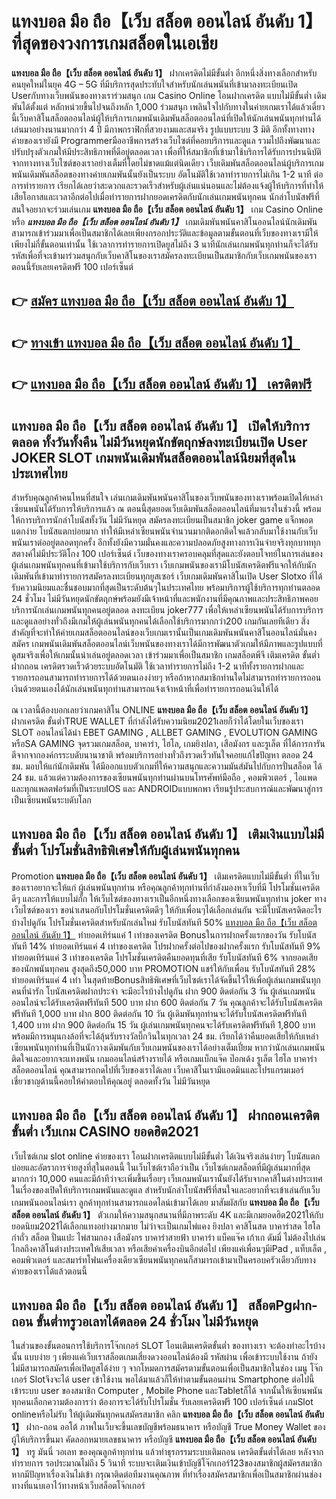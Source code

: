 # แทงบอล มือ ถือ【เว็บ สล็อต ออนไลน์ อันดับ 1】  ที่สุดของวงการเกมสล็อตในเอเชีย

**แทงบอล มือ ถือ【เว็บ สล็อต ออนไลน์ อันดับ 1】** ฝากเครดิตไม่มีขั้นต่ำ  อีกหนึ่งสิ่งทางเลือกสำหรับคนยุคใหม่ในยุค 4G – 5G ที่มีบริการสุดประทับใจสำหรับนักเล่นพนันที่เข้ามาลงทะเบียนเปิด Userกับทางเว็บพนันของทางเราร่วมสนุก เกม Casino Online โอนฝากเครดิต แบบไม่มีขั้นต่ำ เดิมพันได้ตั้งแต่ หลักหน่วยขึ้นไปจนถึงหลัก 1,000 ร่วมสนุก เพลินใจไปกับทางในค่ายเกมเราได้แล้วเดี๋ยวนี้เว็บคาสิโนสล็อตออนไลน์ผู้ให้บริการเกมพนันเดิมพันสล็อตออนไลน์ที่เปิดให้นักเล่นพนันทุกท่านได้เล่นมาอย่างนานมากกว่า 4 ปี มีภาพกราฟิกที่สวยงามและสมจริง รูปแบบระบบ 3 มิติ
อีกทั้งทางทางค่ายของเรายังมี Programmerมืออาชีพการสร้างเว็บไซต์ที่คอยบริการและดูแล  รวมไปถึงพัฒนาและปรับปรุงตัวเกมให้มีประสิทธิภาพที่ดีอยู่ตลอดเวลา เพื่อที่ให้สมาชิกที่เข้ามาใช้บริการได้รับการปรนนิบัติจากทางทางเว็บไซต์ของเราอย่างเต็มที่โดยไม่ขาดแม้แต่นิดเดียว เว็บเดิมพันสล็อตออนไลน์ผู้บริการเกมพนันเดิมพันสล็อตของทางค่ายเกมพันนั้นยังเป็นระบบ อัตโนมัติใช้เวลาทำรายการไม่เกิน 1-2 นาที ต่อการทำรายการ เรียกได้เลยว่าสะดวกและรวดเร็วสำหรับผู้เล่นแน่นอนและไม่ต้องแจ้งผู้ให้บริการที่ทำให้เสียโอกาสและเวลาอีกต่อไปเมื่อทำรายการฝากยอดเครดิตกับนักเล่นเกมพนันทุกคน
นักล่าโบนัสฟรีที่สนใจอยากจะร่วมเล่นเกม **แทงบอล มือ ถือ【เว็บ สล็อต ออนไลน์ อันดับ 1】** เกม Casino Online หรือ ***แทงบอล มือ ถือ【เว็บ สล็อต ออนไลน์ อันดับ 1】*** เกมเดิมพันพนันคาสิโนออนไลน์นักเดิมพันสามารถเข้าร่วมมาเพื่อเป็นสมาชิกได้เลยเพียงกรอกประวัติและข้อมูลตามขั้นตอนที่เว็บของทางเรามีให้เพียงไม่กี่ขั้นตอนเท่านั้น ใช้เวลาการทำรายการเปิดยูสไม่ถึง 3 นาทีนักเล่นเกมพนันทุกท่านก็จะได้รับรหัสเพื่อที่จะเข้ามาร่วมสนุกกับเว็บคาสิโนของเราสมัครลงทะเบียนเป็นสมาชิกกับเว็บเกมพนันของเราตอนนี้รับเลยเครดิตฟรี 100 เปอร์เซ็นต์

## 👉 [สมัคร แทงบอล มือ ถือ【เว็บ สล็อต ออนไลน์ อันดับ 1】](https://archa888.com/)
## 👉 [ทางเข้า แทงบอล มือ ถือ【เว็บ สล็อต ออนไลน์ อันดับ 1】](https://archa888.com/)
## 👉 [แทงบอล มือ ถือ【เว็บ สล็อต ออนไลน์ อันดับ 1】 เครดิตฟรี](https://archa888.com/)

## แทงบอล มือ ถือ【เว็บ สล็อต ออนไลน์ อันดับ 1】 เปิดให้บริการตลอด ทั้งวันทั้งคืน ไม่มีวันหยุดนักขัตฤกษ์ลงทะเบียนเปิด User JOKER SLOT เกมพนันเดิมพันสล็อตออนไลน์นิยมที่สุดในประเทศไทย

สำหรับคุณลูกค้าคนไหนที่สนใจ เล่นเกมเดิมพันพนันคาสิโนของเว็บพนันของทางเราพร้อมเปิดให้เหล่าเซียนพนันได้รับการให้บริการแล้ว ณ ตอนนี้สุดยอดเว็บเดิมพันสล็อตออนไลน์ที่มาแรงในช่วงนี้ พร้อมให้การบริการนักล่าโบนัสทั้งวัน ไม่มีวันหยุด สมัครลงทะเบียนเป็นสมาชิก joker game แจ็กพอตแตกง่าย โบนัสแตกบ่อยมาก ทำให้มีเหล่าเซียนพนันจำนวนมากติดอกติดใจแล้วกลับมาใช้งานกับเว็บพนันเราต่ออยู่ตลอดทุกครั้ง อีกทั้งยังมีความมั่นคงและความปลอดภัยสูงทางการเงินจ่ายจริงทุกบาททุกสตางค์ไม่มีประวัติโกง 100 เปอร์เซ็นต์ เว็บของทางเราครอบคลุมที่สุดและยังตอบโจทย์ในการเล่นของผู้เล่นเกมพนันทุกคนที่เข้ามาใช้บริการกับเว็บเรา
เว็บเกมพนันของเรามีโบนัสเครดิตฟรีแจกให้กับนักเดิมพันที่เข้ามาทำรายการสมัครลงทะเบียนทุกยูสเซอร์ เว็บเกมเดิมพันคาสิโนเปิด User Slotxo ที่ได้รับความนิยมและชื่นชอบมากที่สุดเป็นระดับต้นๆในประเทศไทย พร้อมบริการผู้ใช้บริการทุกท่านตลอด 24 ชั่วโมง ไม่มีวันหยุดนักขัตฤกษ์พร้อมยังมีเจ้าหน้าที่และพนักงานที่มีคุณภาพและประสิทธิภาพคอยบริการนักเล่นเกมพนันทุกคนอยู่ตลอด ลงทะเบียน joker777 เพื่อให้เหล่าเซียนพนันได้รับการบริการและดูแลอย่างทั่วถึงมีเกมให้ผู้เล่นพนันทุกคนได้เลือกใช้บริการมากกว่า200 เกมกันเลยทีเดียว
สิ่งสำคัญที่จะทำให้ค่ายเกมสล็อตออนไลน์ของเว็บเกมเรานั้นเป็นเกมเดิมพันพนันคาสิโนออนไลน์มั่นคง สมัคร  เกมพนันเดิมพันสล็อตออนไลน์เว็บพนันของทางเราได้มีการพัฒนาตัวเกมให้มีภาพและรูปแบบที่ดูสมจริงเพื่อให้เกมนั้นน่าเล่นอยู่ตลอดเวลา เข้าร่วมมาเพื่อเป็นสมาชิก เกมสล็อตพีจี เติมเครดิต ขั้นต่ำ ฝากถอน เครดิตรวดเร็วด้วยระบบอัตโนมัติ ใช้เวลาทำรายการไม่ถึง 1-2 นาทีทั้งรายการฝากและรายการถอนสามารถทำรายการได้ด้วยตนเองง่ายๆ หรือถ้าหากสมาชิกท่านใดไม่สามารถทำรายการถอนเงินด้วยตนเองได้นักเล่นพนันทุกท่านสามารถแจ้งเจ้าหน้าที่เพื่อทำรายการถอนเงินให้ได้

ณ เวลานี้ต้องบอกเลยว่าเกมคาสิโน ONLINE **แทงบอล มือ ถือ【เว็บ สล็อต ออนไลน์ อันดับ 1】** ฝากเครดิต ขั้นต่ำTRUE WALLET ที่กำลังได้รับความนิยม2021เลยก็ว่าได้โดยในเว็บของเรา SLOT ออนไลน์ได้นำ EBET GAMING , ALLBET GAMING , EVOLUTION GAMING หรือSA GAMING จุดรวมเกมสล็อต, บาคาร่า, ไฮโล, เกมยิงปลา, เสือมังกร และรูเล็ต ที่ได้การการันตีจากจากองค์กรระบดับนานาชาติ พร้อมบริการอย่างทั่วถึงรวดเร็วทันใจคอยแก้ไขปัญหา ตลอด 24 ชม. มอบให้แก่นักเดิมพัน ได้มีออกแบบตัวเกมที่ให้ความสนุกและความมันส์มันไปกับการปั่นสล็อต ได้ 24 ชม. แล้วแต่ความต้องการของเซียนพนันทุกท่านผ่านบนโทรศัพท์มือถือ , คอมพิวเตอร์ , ไอแพด และทุกแพลตฟอร์มที่เป็นระบบIOS และ ANDROIDแบบพกพา เรียนรู้ประสบการณ์และพัฒนาสู่การเป็นเซียนพนันระบดับโลก

## แทงบอล มือ ถือ【เว็บ สล็อต ออนไลน์ อันดับ 1】 เติมเงินแบบไม่มีขั้นต่ำ โปรโมชั่นสิทธิพิเศษให้กับผู้เล่นพนันทุกคน

 Promotion  **แทงบอล มือ ถือ【เว็บ สล็อต ออนไลน์ อันดับ 1】** เติมเครดิตแบบไม่มีขั้นต่ำ ที่ในเว็บของเราอยากจะให้แก่  ผู้เล่นพนันทุกท่าน หรือคุณลูกค้าทุกท่านที่กำลังมองหาเว็บที่มี โปรโมชั่นเครดิตดีๆ และการให้แบบไม่กั๊ก ให้เว็บไซต์ของทางเราเป็นอีกหนึ่งทางเลือกของเซียนพนันทุกท่าน joker ทางเว็บไซต์ของเรา ขอนำเสนอกับโปรโมชั่นเครดิตดีๆ ให้กับเพื่อนๆได้เลือกเล่นกัน จะมีโบนัสเครดิตอะไรบ้างไปดูกัน
โปรโมชั่นเครดิตสำหรับนักเล่นใหม่ รับโบนัสทันที 50% [แทงบอล มือ ถือ【เว็บ สล็อต ออนไลน์ อันดับ 1】](https://archa888.com/) ทำยอดเทิร์นแค่ 1 เท่าของเครดิต
Bonusในการฝากครั้งแรกของวัน รับโบนัสทันที 14% ทำยอดเทิร์นแค่ 4 เท่าของเครดิต
โปรฝากครั้งต่อไปของฝากครั้งแรก รับโบนัสทันที 9% ทำยอดเทิร์นแค่ 3 เท่าของเครดิต
โปรโมชั่นเครดิตคืนยอดทุนที่เสีย รับโบนัสทันที 6% จากยอดเสียของนักพนันทุกคน สูงสุดถึง50,000 บาท
 PROMOTION แชร์ให้กับเพื่อน รับโบนัสทันที 28% ทำยอดเทิร์นแค่ 4 เท่า
ในสุดท้ายBonusสิทธิพิเศษที่เว็บไซต์เราได้จัดขึ้นไว้ให้เพื่อผู้เล่นเกมพนันทุกคนที่น่ารัก โบนัสเครดิตฝากประจำ จะมีอะไรบ้างไปดูกัน
ฝาก 900 ติดต่อกัน 3 วัน ผู้เล่นเกมพนันออนไลน์จะได้รับเครดิตฟรีทันที 500 บาท
ฝาก 600 ติดต่อกัน 7 วัน คุณลูกค้าจะได้รับโบนัสเครดิตฟรีทันที 1,000 บาท
ฝาก 800 ติดต่อกัน 10 วัน ผู้เดิมพันทุกท่านจะได้รับโบนัสเครดิตฟรีทันที 1,400 บาท
ฝาก 900 ติดต่อกัน 15 วัน ผู้เล่นเกมพนันทุกคนจะได้รับเครดิตฟรีทันที 1,800 บาท
พร้อมมีการหมุนกงล้อที่จะได้ลุ้นรับรางวัลบิ๊กวินในทุกเวลา 24 ชม. เรียกได้ว่าคืนยอดเสียให้กับเหล่าเซียนพนันทุกท่านที่เป็นนักวางเดิมพันกับเว็บเกมพนันของเราได้อย่างเต็มเปี่ยม หากว่านักเล่นเกมพนันติดใจและอยากจะแทงพนัน เกมออนไลน์สร้างรายได้ หรือเกมแบ็กแจ๊ค ป๊อกเด้ง รูเล็ต ไฮโล บาคาร่า สล็อตออนไลน์ คุณสามารถกดไปที่เว็บของเราได้เลย เว็บคาสิโนเรามีแอดมินและโปรแกรมเมอร์เชี่ยวชาญด้านนี้คอยให้คำตอบให้คุณอยู่ ตลอดทั้งวัน ไม่มีวันหยุด

## แทงบอล มือ ถือ【เว็บ สล็อต ออนไลน์ อันดับ 1】 ฝากถอนเครดิต ขั้นต่ำ  เว็บเกม CASINO ยอดฮิต2021

เว็บไซต์เกม slot online ค่ายของเรา โอนฝากเครดิตแบบไม่มีขั้นต่ำ ได้เงินจริงเล่นง่ายๆ โบนัสแตกบ่อยและอัตราการจ่ายสูงที่สุในตอนนี้ ในเว็บไซต์เราถือว่าเป็น เว็บไซต์เกมสล็อตที่มีผู้เล่นมากที่สุดมากกว่า 10,000 คนและมีถ้าทีว่าจะเพิ่มขึ้นเรื่อยๆ เว็บเกมพนันเรานั้นยังได้รับจากคาสิโนต่างประเทศในเรื่องของเปิดให้บริการเกมพนันและดูแล สำหรับนักล่าโบนัสฟรีที่สนใจและอยากที่จะเข้าเล่นกับเว็บเกมพนันออนไลน์เรา ลูกค้าทุกท่านสามารถแอดไลน์เข้ามาได้เลย
	มาสัมผัสกับ **แทงบอล มือ ถือ【เว็บ สล็อต ออนไลน์ อันดับ 1】** ตัวเกมให้ความสนุกสนานที่มีภาพระดับ 4K และมีเกมยอดฮิต2021ให้กับยอดนิยม2021ได้เลือกแทงอย่างมากมาย  ไม่ว่าจะเป็นเกมไพ่แคง  ยิงปลา คาสิโนสด บาคาร่าสด ไฮโล กำถั่ว สล็อต ปั่นแปะ ไพ่สามกอง เสือมังกร บาคาร่าสายฟ้า บาคาร่า แบ็คแจ๊ค เก้าเก ดัมมี่ ไม่ต้องไปเล่นไกลถึงคาสิโนต่างประเทศให้เสียเวลา หรือเสียค่าเครื่องบินอีกต่อไป เพียงแค่เพื่อนๆมีiPad , แท็บเล็ต , คอมพิวเตอร์ และสมาร์ทโฟนเครื่องเดียวเซียนพนันทุกคนก็สามารถเข้ามาเป็นครอบครัวเดียวกับทางค่ายของเราได้แล้วตอนนี้

## แทงบอล มือ ถือ【เว็บ สล็อต ออนไลน์ อันดับ 1】 สล็อตPgฝาก-ถอน ขั้นต่ำทรูวอเลทได้ตลอด 24 ชั่วโมง ไม่มีวันหยุด

ในส่วนของขั้นตอนการใช้บริการโจ๊กเกอร์ SLOT โอนเติมเครดิตขั้นต่ำ ของทางเรา จะต้องทำอะไรบ้างนั้น แบบง่าย ๆ เพียงแค่เว็บเราสล็อตเกมเสี่ยงดวงออนไลน์ต้องมี รหัสผ่าน เพื่อเข้าระบบใช้งาน ถ้ายังไม่มีสามารถสมัครเพื่อเปิดยูสได้ง่าย ๆ จากโหมดการสมัครตามขั้นตอนเพื่อเป็นสมาชิกในช่อง เมนู โจ๊กเกอร์ Slotจึงจะได้ user เข้าใช้งาน พอได้มาแล้วก็ให้ทำตามขั้นตอนผ่าน Smartphone ต่อไปนี้
เข้าระบบ user  ของสมาชิก Computer , Mobile Phone และTabletก็ได้
จากนั้นให้เซียนพนันทุกคนเลือกความต้องการว่า ต้องการจะได้รับโปรโมชั่น รับเลยเครดิตฟรี 100 เปอร์เซ็นต์ เกมSlot onlineหรือไม่รับ
ให้ผู้เดิมพันทุกคนสมัครสมาชิก คลิก **แทงบอล มือ ถือ【เว็บ สล็อต ออนไลน์ อันดับ 1】** ฝาก-ถอน ออโต้ ภาพในเว็บจะขึ้นเลขบัญชีพร้อมธนาคาร หรือบัญชี True Money Wallet ของผู้ให้บริการขึ้นมา
คัดลอกหมายเลขธนาคาร หรือบัญชี **แทงบอล มือ ถือ【เว็บ สล็อต ออนไลน์ อันดับ 1】** ทรู มันนี่ วอเลท ของคุณลูกค้าทุกท่าน แล้วทำธุรกรรมระบบเติมถอน เครดิตขั้นต่ำได้เลย
หลังจากทำรายการ รอประมาณไม่ถึง 5 วินาที ระบบจะเติมเงินเข้าบัญชีโจ๊กเกอร์123ของสมาชิกผู้สมัครสมาชิก
หากมีปัญหาเรื่องเงินไม่เข้า กรุณาติดต่อทีมงานคุณภาพ ที่ทำเรื่องสมัครสมาชิกเพื่อเป็นสมาชิกผ่านช่องทางที่แนบเอาไว้ทางหน้าเว็บสล็อตโจ๊กเกอร์



